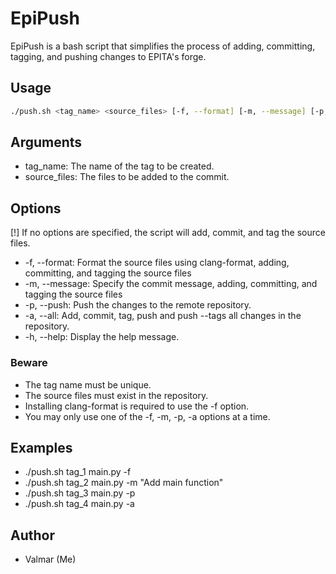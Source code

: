 # EpiPush

EpiPush is a bash script that simplifies the process of adding, committing, tagging, and pushing changes to EPITA's forge.

## Usage

```sh
./push.sh <tag_name> <source_files> [-f, --format] [-m, --message] [-p, --push] [-a, --all] [-h, --help]
```

## Arguments
- tag_name: The name of the tag to be created.
- source_files: The files to be added to the commit.


## Options
[!] If no options are specified, the script will add, commit, and tag the source files.
- -f, --format: Format the source files using clang-format, adding, committing, and tagging the source files
- -m, --message: Specify the commit message, adding, committing, and tagging the source files
- -p, --push: Push the changes to the remote repository.
- -a, --all: Add, commit, tag, push and push --tags all changes in the repository.
- -h, --help: Display the help message.

### Beware
- The tag name must be unique.
- The source files must exist in the repository.
- Installing clang-format is required to use the -f option.
- You may only use one of the -f, -m, -p, -a options at a time.

## Examples
- ./push.sh tag_1 main.py -f
- ./push.sh tag_2 main.py -m "Add main function"
- ./push.sh tag_3 main.py -p
- ./push.sh tag_4 main.py -a

## Author
- Valmar (Me)